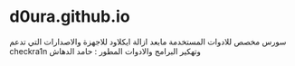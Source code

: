 # d0ura.github.io

سورس مخصص للادوات المستخدمة مابعد ازالة ايكلاود
للاجهزة والاصدارات التي تدعم checkra1n
وتهكير البرامج والادوات
 المطور : حامد الدهاش
